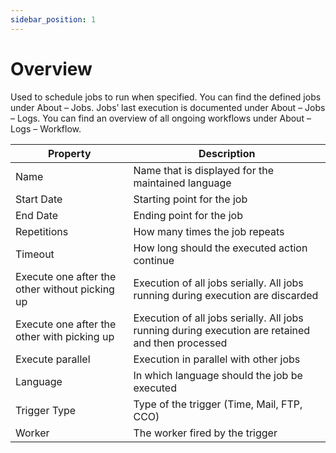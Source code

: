 ```yaml
---
sidebar_position: 1
---
```


# Overview

Used to schedule jobs to run when specified. You can find the defined jobs under About – Jobs. Jobs’ last execution is documented under About – Jobs – Logs. You can find an overview of all ongoing workflows under About – Logs – Workflow.

| Property                                       | Description                                                                                        |
| ---------------------------------------------- | -------------------------------------------------------------------------------------------------- |
| Name                                           | Name that is displayed for the maintained language                                                 |
| Start Date                                     | Starting point for the job                                                                         |
| End Date                                       | Ending point for the job                                                                           |
| Repetitions                                    | How many times the job repeats                                                                     |
| Timeout                                        | How long should the executed action continue                                                       |
| Execute one after the other without picking up | Execution of all jobs serially. All jobs running during execution are discarded                    |
| Execute one after the other with picking up    | Execution of all jobs serially. All jobs running during execution are retained and then processed |
| Execute parallel                               | Execution in parallel with other jobs                                                              |
| Language                                       | In which language should the job be executed                                                      |
| Trigger Type                                   | Type of the trigger (Time, Mail, FTP, CCO)                                                         |
| Worker                                         | The worker fired by the trigger                                                                    |
